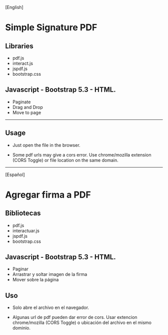 [English]
# Simple Signature PDF

## Libraries

- pdf.js
- interact.js
- jspdf.js
- bootstrap.css

## Javascript - Bootstrap 5.3 - HTML.

- Paginate 
- Drag and Drop
- Move to page

__________________

## Usage

- Just open the file in the browser.

- Some pdf urls may give a cors error. Use chrome/mozilla extension (CORS Toggle) or file location on the same domain.

___________________

[Español]

# Agregar firma a PDF

## Bibliotecas

- pdf.js
- interactuar.js
- jspdf.js
- bootstrap.css

## Javascript - Bootstrap 5.3 - HTML.

- Paginar
- Arrastrar y soltar imagen de la firma
- Mover sobre la página

## Uso

- Solo abre el archivo en el navegador.

- Algunas url de pdf pueden dar error de cors. Usar extencion chrome/mozilla (CORS Toggle)  o ubicación del archivo en el mismo dominio.